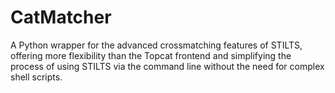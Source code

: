 # CatMatcher
A Python wrapper for the advanced crossmatching features of STILTS, offering more flexibility than the Topcat frontend and simplifying the process of using STILTS via the command line without the need for complex shell scripts.
